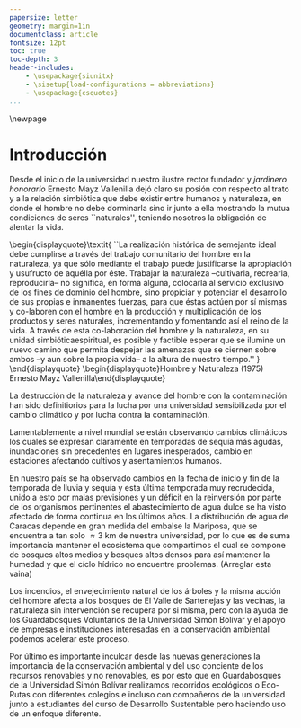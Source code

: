 ```yaml
---
papersize: letter
geometry: margin=1in
documentclass: article
fontsize: 12pt
toc: true
toc-depth: 3
header-includes:
    - \usepackage{siunitx}
    - \sisetup{load-configurations = abbreviations}
    - \usepackage{csquotes}
...
```


\newpage

# Introducción

<!-- \approx 3 \km -->

Desde el inicio de la universidad nuestro ilustre rector fundador y *jardinero honorario* 
Ernesto Mayz Vallenilla dejó claro su posión con respecto al trato y a la relación
simbiótica que debe existir entre humanos y naturaleza, en donde el hombre no
debe dorminarla sino ir junto a ella mostrando la mutua condiciones de seres
``naturales'', teniendo nosotros la obligación de alentar la vida.

\begin{displayquote}\textit{
    ``La realización histórica de semejante ideal debe cumplirse a través del trabajo
    comunitario del hombre en la naturaleza, ya que sólo mediante el trabajo puede justificarse
    la apropiación y usufructo de aquélla por éste. Trabajar la naturaleza –cultivarla, recrearla,
    reproducirla– no significa, en forma alguna, colocarla al servicio exclusivo de los fines de
    dominio del hombre, sino propiciar y potenciar el desarrollo de sus propias e inmanentes
    fuerzas, para que éstas actúen por sí mismas y co-laboren con el hombre en la producción y
    multiplicación de los productos y seres naturales, incrementando y fomentando así el reino
    de la vida.
    A través de esta co-laboración del hombre y la naturaleza, en su unidad simbióticaespiritual,
    es posible y factible esperar que se ilumine un nuevo camino que permita
    despejar las amenazas que se ciernen sobre ambos –y aun sobre la propia vida– a la altura
    de nuestro tiempo.''
}
\end{displayquote}
\begin{displayquote}Hombre y Naturaleza (1975) Ernesto Mayz Vallenilla\end{displayquote}

La destrucción de la naturaleza y avance del hombre con la contaminación han sido
definitiorios para la lucha por una universidad sensibilizada por el cambio
climático y por lucha contra la contaminación.

Lamentablemente a nivel mundial se están observando cambios climáticos los cuales se expresan
claramente en temporadas de sequía más agudas, inundaciones sin precedentes
en lugares inesperados, cambio en estaciones  afectando cultivos y asentamientos 
humanos.

En nuestro país se ha observado cambios en la fecha de 
inicio y fin de la temporada de lluvia y sequía y esta última temporada 
muy recrudecida, unido a esto por malas previsiones y un déficit en la reinversión 
por parte de los organismos pertinentes el abastecimiento de agua dulce
se ha visto afectado de forma continua en los últimos años. La distribución
de agua de Caracas depende en gran medida del embalse la Mariposa, que se encuentra
a tan solo $\approx\SI{3}{\km}$ de nuestra universidad, por lo que es de suma importancia
mantener el ecosistema que compartimos el cual se compone de bosques altos medios
y bosques altos densos para así mantener la humedad y que el cíclo hídrico
no encuentre problemas. (Arreglar esta vaina)

Los incendios, el envejecimiento natural de los árboles y la misma acción del hombre
afecta a los bosques de El Valle de Sartenejas y las vecinas, la naturaleza 
sin intervención se recupera por si misma, pero con la ayuda de los Guardabosques
Voluntarios de la Universidad Simón Bolívar y el apoyo de empresas e instituciones
interesadas en la conservación ambiental podemos acelerar este proceso.

Por último es importante inculcar desde las nuevas generaciones la importancia
de la conservación ambiental y del uso conciente de los recursos renovables y
no renovables, es por esto que en Guardabosques de la Universidad Simón Bolívar
realizamos recorridos ecológicos o Eco-Rutas con diferentes colegios e incluso
con compañeros de la universidad junto a estudiantes del curso de Desarrollo
Sustentable pero haciendo uso de un enfoque diferente.